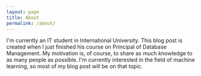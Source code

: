 ```yaml
---
layout: page
title: About
permalink: /about/
---
```

I'm currently an IT student in International University. This blog post is created when I just finished his course on Principal of Database Management. My motivation is, of course, to share as much knowledge to as many people as possible. I'm currently interested in the field of machine learning, so most of my blog post will be on that topic.